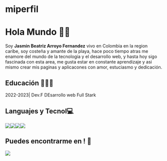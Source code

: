 # miperfil
# Hola Mundo 👋🏻
Soy **Jasmin Beatriz Arroyo Fernandez**
vivo en Colombia en la region caribe, soy costeña y amante de la playa, hace poco tiempo atras me enamore del mundo de la tecnologia y el desarrollo web, y hasta hoy sigo fascinada con esta area, me gusta estar en constante aprendizaje y asi mismo crear mis paginas y aplicacones con amor, estuciasmo y dedicación.

## Educación 👨🏻‍🎓
2022-2023| Dev.F DEsarrollo web Full Stark

## Languajes y Tecnol💻
![](https://camo.githubusercontent.com/5d3b0191832237fcbfc6d4497524e8bb547c6bfc9eafb738d5205c629d202067/68747470733a2f2f696d672e736869656c64732e696f2f62616467652f68746d6c352532302d2532334533344632362e7376673f267374796c653d666f722d7468652d6261646765266c6f676f3d68746d6c35266c6f676f436f6c6f723d7768697465)![](https://camo.githubusercontent.com/5ed492db9c79ad5990eda7dc80923377f0e7096b18a4d1e9b86c8987dc0e5aa5/68747470733a2f2f696d672e736869656c64732e696f2f62616467652f637373332532302d2532333135373242362e7376673f267374796c653d666f722d7468652d6261646765266c6f676f3d63737333266c6f676f436f6c6f723d7768697465)![](https://camo.githubusercontent.com/62d37abe760867620e0baea1066303719d630a82936837ba7bff6b0c754e3c9f/68747470733a2f2f696d672e736869656c64732e696f2f62616467652f6a6176617363726970742532302d2532333332333333302e7376673f267374796c653d666f722d7468652d6261646765266c6f676f3d6a617661736372697074266c6f676f436f6c6f723d253233463744463145)![](https://camo.githubusercontent.com/c567bc8fea35a350406f3ad80e2ec6dd76dea5f756187908f35322bbbc8bc77c/68747470733a2f2f696d672e736869656c64732e696f2f62616467652f626f6f7473747261702532302d2532333536334437432e7376673f267374796c653d666f722d7468652d6261646765266c6f676f3d626f6f747374726170266c6f676f436f6c6f723d7768697465)

##  Puedes encontrarme en ! 👀
<a href="https://www.linkedin.com/in/jasmin-beatriz-arroyo-fernandez/" target="_blank"><img src="https://img.shields.io/badge/jasminBeatrizArroyoFernandez%20-%230077B5.svg?&style=for-the-badge&logo=linkedin&logoColor=white"/></a>  
